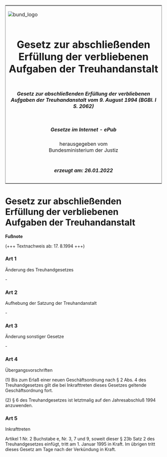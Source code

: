 <span id="DECKBLATT.html"></span>

<table border="0" frame="border" width="100%">

<tr valign="top">

<td align="left">

![bund\_logo](BfJ_2021_Web_de_de.gif)

</td>

<td align="right">

 

</td>

</tr>

<tr align="center" valign="middle">

<td colspan="2">

# Gesetz zur abschließenden Erfüllung der verbliebenen Aufgaben der Treuhandanstalt

</td>

</tr>

<tr align="center" valign="middle">

<td colspan="2">

##### Gesetz zur abschließenden Erfüllung der verbliebenen Aufgaben der Treuhandanstalt vom 9. August 1994 (BGBl. I S. 2062)

</td>

</tr>

<tr align="center" valign="middle">

<td colspan="2">

  
  

##### Gesetze im Internet - ePub  
  
herausgegeben vom  
Bundesministerium der Justiz

</td>

</tr>

<tr align="center" valign="bottom">

<td colspan="2">

  
  

##### erzeugt am: 26.01.2022

</td>

</tr>

</table>

<span id="BJNR206200994.html"></span>

# Gesetz zur abschließenden Erfüllung der verbliebenen Aufgaben der Treuhandanstalt

<div>

  
**Fußnote**

<div class="jnhtml">

<div>

<div class="jurAbsatz">

(+++ Textnachweis ab: 17. 8.1994 +++)

</div>

</div>

</div>

</div>

<span id="BJNR206200994BJNE000100320.html"></span>

### Art 1  
Änderung des Treuhandgesetzes

<div>

<div class="jnhtml">

<div>

<div class="jurAbsatz">

\-

</div>

</div>

</div>

</div>

<span id="BJNR206200994BJNE000200320.html"></span>

### Art 2  
Aufhebung der Satzung der Treuhandanstalt

<div>

<div class="jnhtml">

<div>

<div class="jurAbsatz">

\-

</div>

</div>

</div>

</div>

<span id="BJNR206200994BJNE000300320.html"></span>

### Art 3  
Änderung sonstiger Gesetze

<div>

<div class="jnhtml">

<div>

<div class="jurAbsatz">

\-

</div>

</div>

</div>

</div>

<span id="BJNR206200994BJNE000400320.html"></span>

### Art 4  
Übergangsvorschriften

<div>

<div class="jnhtml">

<div>

<div class="jurAbsatz">

(1) Bis zum Erlaß einer neuen Geschäftsordnung nach § 2 Abs. 4 des
Treuhandgesetzes gilt die bei Inkrafttreten dieses Gesetzes geltende
Geschäftsordnung fort.

</div>

<div class="jurAbsatz">

(2) § 6 des Treuhandgesetzes ist letztmalig auf den Jahresabschluß 1994
anzuwenden.

</div>

</div>

</div>

</div>

<span id="BJNR206200994BJNE000500320.html"></span>

### Art 5  
Inkrafttreten

<div>

<div class="jnhtml">

<div>

<div class="jurAbsatz">

Artikel 1 Nr. 2 Buchstabe e, Nr. 3, 7 und 9, soweit dieser § 23b Satz 2
des Treuhandgesetzes einfügt, tritt am 1. Januar 1995 in Kraft. Im
übrigen tritt dieses Gesetz am Tage nach der Verkündung in Kraft.

</div>

</div>

</div>

</div>
